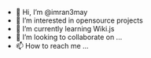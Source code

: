 - 👋 Hi, I’m @imran3may
- 👀 I’m interested in opensource projects
- 🌱 I’m currently learning Wiki.js
- 💞️ I’m looking to collaborate on ...
- 📫 How to reach me ...

<!---
imran3may/imran3may is a ✨ special ✨ repository because its `README.md` (this file) appears on your GitHub profile.
You can click the Preview link to take a look at your changes.
--->
